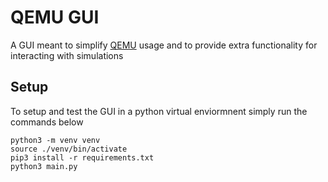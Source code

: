 # QEMU GUI
A GUI meant to simplify [QEMU](https://github.com/qemu/qemu) usage and to provide extra functionality for interacting with simulations
## Setup
To setup and test the GUI in a python virtual enviormnent simply run the commands below
```
python3 -m venv venv 
source ./venv/bin/activate
pip3 install -r requirements.txt
python3 main.py
```
